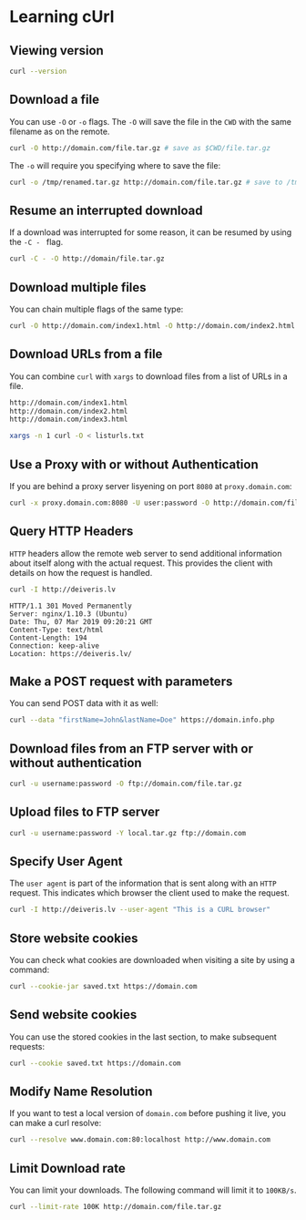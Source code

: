 # Learning cUrl

## Viewing version

```bash
curl --version
```

## Download a file

You can use `-O` or `-o` flags.
The `-O` will save the file in the `CWD` with the same filename as on the remote.

```bash
curl -O http://domain.com/file.tar.gz # save as $CWD/file.tar.gz
```

The `-o` will require you specifying where to save the file:

```bash
curl -o /tmp/renamed.tar.gz http://domain.com/file.tar.gz # save to /tmp/renamed.tmp.gz
```

## Resume an interrupted download

If a download was interrupted for some reason, it can be resumed by using the `-C - ` flag.

```bash
curl -C - -O http://domain/file.tar.gz
```

## Download multiple files

You can chain multiple flags of the same type:

```bash
curl -O http://domain.com/index1.html -O http://domain.com/index2.html
```

## Download URLs from a file

You can combine `curl` with `xargs` to download files from a list of URLs in a file.

```txt
http://domain.com/index1.html
http://domain.com/index2.html
http://domain.com/index3.html
```

```bash
xargs -n 1 curl -O < listurls.txt
```

## Use a Proxy with or without Authentication

If you are behind a proxy server lisyening on port `8080` at `proxy.domain.com`:

```bash
curl -x proxy.domain.com:8080 -U user:password -O http://domain.com/file.tar.gz
```

## Query HTTP Headers

`HTTP` headers allow the remote web server to send additional information about itself along with the actual request. This provides the client with details on how the request is handled.

```bash
curl -I http://deiveris.lv
```

```
HTTP/1.1 301 Moved Permanently
Server: nginx/1.10.3 (Ubuntu)
Date: Thu, 07 Mar 2019 09:20:21 GMT
Content-Type: text/html
Content-Length: 194
Connection: keep-alive
Location: https://deiveris.lv/
```

## Make a POST request with parameters

You can send POST data with it as well:

```bash
curl --data "firstName=John&lastName=Doe" https://domain.info.php
```

## Download files from an FTP server with or without authentication

```bash
curl -u username:password -O ftp://domain.com/file.tar.gz
```

## Upload files to FTP server

```bash
curl -u username:password -Y local.tar.gz ftp://domain.com
```

## Specify User Agent

The `user agent` is part of the information that is sent along with an `HTTP` request. This indicates which browser the client used to make the request. 

```bash
curl -I http://deiveris.lv --user-agent "This is a CURL browser"
```

## Store website cookies

You can check what cookies are downloaded when visiting a site by using a command:

```bash
curl --cookie-jar saved.txt https://domain.com
```

## Send website cookies

You can use the stored cookies in the last section, to make subsequent requests:

```bash
curl --cookie saved.txt https://domain.com
```

## Modify Name Resolution

If you want to test a local version of `domain.com` before pushing it live, you can make a curl resolve:

```bash
curl --resolve www.domain.com:80:localhost http://www.domain.com
```

## Limit Download rate

You can limit your downloads. The following command will limit it to `100KB/s`.

```bash
curl --limit-rate 100K http://domain.com/file.tar.gz
```

